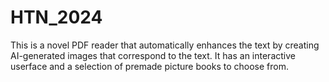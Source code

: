 # HTN_2024
This is a novel PDF reader that automatically enhances the text by creating AI-generated images that correspond to the text. It has an interactive userface and a selection of premade picture books to choose from.
